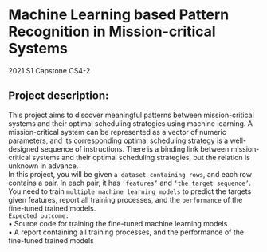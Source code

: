 # Machine Learning based Pattern Recognition in Mission-critical Systems 
2021 S1 Capstone CS4-2
## Project description:
This project aims to discover meaningful patterns between mission-critical systems and their optimal scheduling strategies using machine learning. 
A mission-critical system can be represented as a vector of numeric parameters, and its corresponding optimal scheduling strategy is a well-designed sequence of instructions. 
There is a binding link between mission-critical systems and their optimal scheduling strategies, but the relation is unknown in advance.   
In this project, you will be given `a dataset containing rows`, and each row contains a pair. In each pair, it has `‘features’` and `‘the target sequence’`. 
You need to train `multiple machine learning models` to predict the targets given features, report all training processes, and the `performance` of the fine-tuned trained models.  
`Expected outcome:`  
• Source code for training the fine-tuned machine learning models  
• A report containing all training processes, and the performance of the fine-tuned trained models
